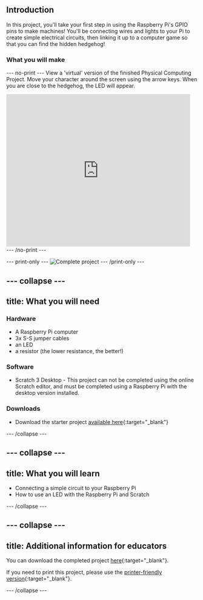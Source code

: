 ## Introduction

In this project, you'll take your first step in using the Raspberry Pi's GPIO pins to make machines! You'll be connecting wires and lights to your Pi to create simple electrical circuits, then linking it up to a computer game so that you can find the hidden hedgehog!



### What you will make

--- no-print ---
View a 'virtual' version of the finished Physical Computing Project. Move your character around the screen using the arrow keys. When you are close to the hedgehog, the LED will appear.

<div class="scratch-preview">
  <iframe allowtransparency="true" width="485" height="402" src="https://scratch.mit.edu/projects/embed/492829675/?autostart=false" frameborder="0"></iframe>
</div>
--- /no-print ---

--- print-only ---
![Complete project](images/showcase_static.png)
--- /print-only ---

--- collapse ---
---
title: What you will need
---
### Hardware

+ A Raspberry Pi computer
+ 3x S-S jumper cables
+ an LED
+ a resistor (the lower resistance, the better!)

### Software

+ Scratch 3 Desktop - This project can not be completed using the online Scratch editor, and must be completed using a Raspberry Pi with the desktop version installed.

### Downloads

+ Download the starter project [available here](https://rpf.io/p/en/scratch-led-game-get){:target="_blank"} 

--- /collapse ---

--- collapse ---
---
title: What you will learn
---

+ Connecting a simple circuit to your Raspberry Pi
+ How to use an LED with the Raspberry Pi and Scratch

--- /collapse ---

--- collapse ---
---
title: Additional information for educators
---

You can download the completed project [here](https://rpf.io/p/en/scratch-led-game-get){:target="_blank"}.

If you need to print this project, please use the [printer-friendly version](https://projects.raspberrypi.org/en/projects/scratch-led-game/print){:target="_blank"}.

--- /collapse ---
